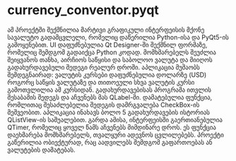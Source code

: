 # currency_conventor.pyqt
 ამ პროექტში შექმნილია მარტივი გრაფიკული ინტერფეისის მქონე სავალუტო გადამცვლელი, რომელიც დაწერილია Python-ისა და PyQt5-ის გამოყენებით. UI დაფუძნებულია Qt Designer-ში შექმნილ ფორმაზე, რომელიც შემდგომ გადაიქცა Python კოდად. მომხმარებელს შეუძლია შეიყვანოს თანხა, აირჩიოს საწყისი და საბოლოო ვალუტა და მიიღოს გადახურდავებული შედეგი რეალურ დროში. 
 აპლიკაცია მუშაობს შემდეგნაირად: ვალუტის კურსები დაფუძნებულია დოლარზე (USD) როგორც საწყის ვალუტაზე და თითოეული სხვა ვალუტის კურსი გამოთვლილია ამ კურსიდან. გადახურდავებისას პროგრამა ითვლის შესაბამის შედეგს და აჩვენებს მას QLabel-ში. დამატებულია ფუნქცია, რომლითაც შესაძლებელია შედეგის დამრგვალება CheckBox-ის მეშვეობით. აპლიკაცია ინახავს ბოლო 5 გადახურდავების ისტორიას QListView-ის საშუალებით.
 გარდა ამისა, ინტერფეისში გაერთიანებულია QTimer, რომელიც ყოველ წამს აჩვენებს მიმდინარე დროს. ეს ფუნქცია დაეხმარება მომხმარებელს, თვალყური ადევნოს ცვლილებებს. პროექტი გაწერილია ობიექტურად, რაც აადვილებს შემდგომ გაფართოებას ან ვალუტების დამატებას.
